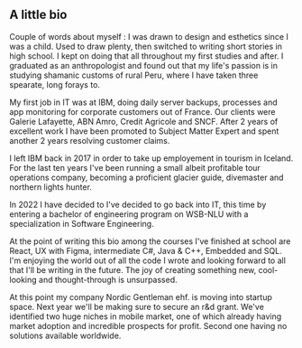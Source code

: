 ## A little bio

Couple of words about myself : I was drawn to design and esthetics since I was a child. Used to draw plenty, then switched to writing short stories in high school. I kept on doing that all throughout my first studies and after. I graduated as an anthropologist and found out that my life's passion is in studying shamanic customs of rural Peru, where I have taken three spearate, long forays to.

My first job in IT was at IBM, doing daily server backups, processes and app monitoring for corporate customers out of France. Our clients were Galerie Lafayette, ABN Amro, Credit Agricole and SNCF. After 2 years of excellent work I have been promoted to Subject Matter Expert and spent another 2 years resolving customer claims.

I left IBM back in 2017 in order to take up employement in tourism in Iceland. For the last ten years I've been running a small albeit profitable tour operations company, becoming a proficient glacier guide, divemaster and northern lights hunter.

In 2022 I have decided to I've decided to go back into IT, this time by entering a bachelor of engineering program on WSB-NLU with a specialization in Software Engineering.

At the point of writing this bio among the courses I've finished at school are React, UX with Figma, intermediate C#, Java & C++, Embedded and SQL.
I'm enjoying the world out of all the code I wrote and looking forward to all that I'll be writing in the future.
The joy of creating something new, cool-looking and thought-through is unsurpassed.

At this point my company Nordic Gentleman ehf. is moving into startup space. Next year we'll be making sure to secure an r&d grant.
We've identified two huge niches in mobile market, one of which already having market adoption and incredible prospects for profit.
Second one having no solutions available worldwide.
